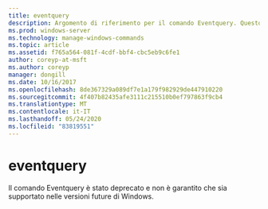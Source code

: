 ```yaml
---
title: eventquery
description: Argomento di riferimento per il comando Eventquery. Questo comando è stato deprecato e non è garantito che sia supportato nelle versioni future di Windows.
ms.prod: windows-server
ms.technology: manage-windows-commands
ms.topic: article
ms.assetid: f765a564-081f-4cdf-bbf4-cbc5eb9c6fe1
author: coreyp-at-msft
ms.author: coreyp
manager: dongill
ms.date: 10/16/2017
ms.openlocfilehash: 8de367329a089df7e1a179f982929de447910220
ms.sourcegitcommit: 4f407b82435afe3111c215510b0ef797863f9cb4
ms.translationtype: MT
ms.contentlocale: it-IT
ms.lasthandoff: 05/24/2020
ms.locfileid: "83819551"
---
```

# <a name="eventquery"></a>eventquery

Il comando Eventquery è stato deprecato e non è garantito che sia supportato nelle versioni future di Windows.
